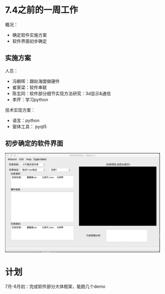 # 7.4之前的一周工作  
概况：  
- 确定软件实施方案
- 软件界面初步确定

## 实施方案
人员：  
- 冯朝晖：跟赵海盟做硬件  
- 崔家梁：软件串联  
- 陈玄同：软件部分细节实现方法研究：3d显示&通信  
- 李芹：学习python  
  
技术实现方案：  
- 语言：python
- 窗体工具： pyqt5

## 初步确定的软件界面

![](mainwindow.png)



# 计划
7月-8月初：完成软件部分大体框架，能跑几个demo